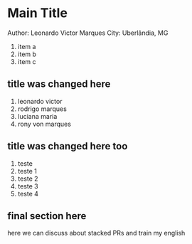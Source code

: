 # Main Title

Author: Leonardo Victor Marques
City: Uberlândia, MG

1. item a
2. item b
3. item c

## title was changed here

1. leonardo victor
2. rodrigo marques
3. luciana maria
4. rony von marques

## title was changed here too

1. teste
2. teste 1
3. teste 2
4. teste 3
5. teste 4

## final section here

here we can discuss about stacked PRs and train my english
